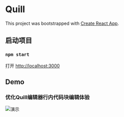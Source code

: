 # Quill

This project was bootstrapped with [Create React App](https://github.com/facebook/create-react-app).

## 启动项目

### `npm start`

打开 [http://localhost:3000](http://localhost:3000)

## Demo

### 优化Quill编辑器行内代码块编辑体验

![演示](./image/README/out.gif)